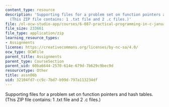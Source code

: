 ```yaml
---
content_type: resource
description: 'Supporting files for a problem set on function pointers and hash tables.
  (This ZIP file contains: 1 .txt file and 2 .c files.)'
file: /ol-ocw-studio-app/courses/6-087-practical-programming-in-c-january-iap-2010/32104fd7cc9c7bd7b99d797a113234df_assn06b.zip
file_size: 233661
file_type: application/zip
learning_resource_types:
- Assignments
license: https://creativecommons.org/licenses/by-nc-sa/4.0/
ocw_type: OCWFile
parent_title: Assignments
parent_type: CourseSection
parent_uid: 60ba6644-2570-614e-679d-7b629c9bec9d
resourcetype: Other
title: assn06b
uid: 32104fd7-cc9c-7bd7-b99d-797a113234df
---
```

Supporting files for a problem set on function pointers and hash tables. (This ZIP file contains: 1 .txt file and 2 .c files.)